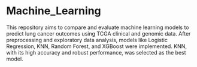 # Machine_Learning

This repository aims to compare and evaluate machine learning models to predict lung cancer outcomes using TCGA clinical and genomic data. After preprocessing and exploratory data analysis, models like Logistic Regression, KNN, Random Forest, and XGBoost were implemented. KNN, with its high accuracy and robust performance, was selected as the best model.  

